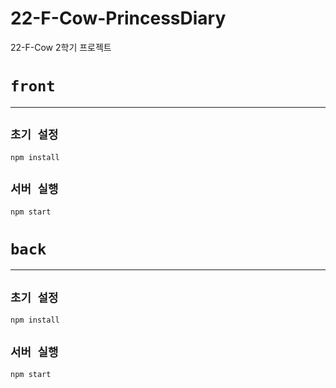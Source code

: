 # 22-F-Cow-PrincessDiary

22-F-Cow 2학기 프로젝트

# `front`

<hr>

## `초기 설정`

```
npm install
```

## `서버 실행`

```
npm start
```

# `back`

<hr>

## `초기 설정`

```
npm install
```

## `서버 실행`

```
npm start
```
